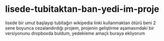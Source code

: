 # lisede-tubitaktan-ban-yedi-im-proje
lisede bir umut başlayıp tubitağın wikipedia linki kullanmaktan ötürü beni 2 sene boyunca cezalandırdığı projem, projenin geliştirme aşamasındaki bir versiyonunu dropboxda buldum, yedekleme amaçlı buraya ekliyorum
